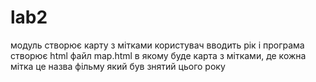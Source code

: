 # lab2
модуль створює карту з мітками
користувач вводить рік і програма створює html файл map.html
в якому буде карта з мітками, де кожна мітка це назва фільму який був знятий цього року
